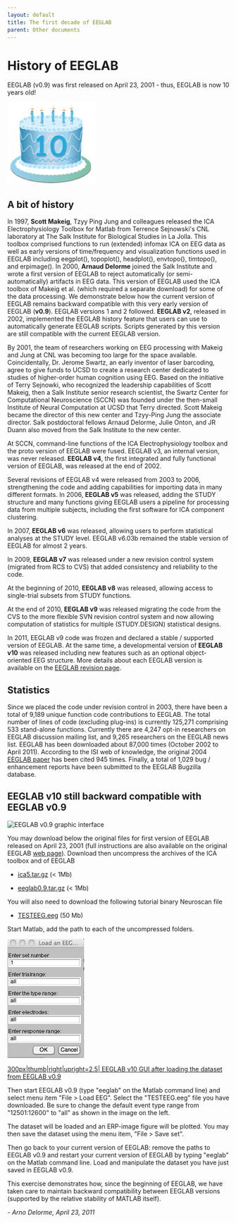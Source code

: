 ```yaml
---
layout: default
title: The first decade of EEGLAB
parent: Other documents
---
```



# History of EEGLAB

EEGLAB (v0.9) was first released on April 23, 2001 - thus, EEGLAB is now
10 years old!

![right](/assets/images/EEGLAB10year.png)

A bit of history
----------------

In 1997, <b>Scott Makeig</b>, Tzyy Ping Jung and colleagues released the
ICA Electrophysiology Toolbox for Matlab from Terrence Sejnowski's CNL
laboratory at The Salk Institute for Biological Studies in La Jolla.
This toolbox comprised functions to run (extended) infomax ICA on EEG
data as well as early versions of time/frequency and visualization
functions used in EEGLAB including eegplot(), topoplot(), headplot(),
envtopo(), timtopo(), and erpimage(). In 2000, <b>Arnaud Delorme</b>
joined the Salk Institute and wrote a first version of EEGLAB to reject
automatically (or semi-automatically) artifacts in EEG data. This
version of EEGLAB used the ICA toolbox of Makeig et al. (which required
a separate download) for some of the data processing. We demonstrate
below how the current version of EEGLAB remains backward compatible with
this very early version of EEGLAB (<b>v0.9</b>). EEGLAB versions 1 and 2
followed. <b>EEGLAB v2</b>, released in 2002, implemented the EEGLAB
history feature that users can use to automatically generate EEGLAB
scripts. Scripts generated by this version are still compatible with the
current EEGLAB version.

By 2001, the team of researchers working on EEG processing with Makeig
and Jung at CNL was becoming too large for the space available.
Coincidentally, Dr. Jerome Swartz, an early inventor of laser barcoding,
agree to give funds to UCSD to create a research center dedicated to
studies of higher-order human cognition using EEG. Based on the
initiative of Terry Sejnowki, who recognized the leadership capabilities
of Scott Makeig, then a Salk Institute senior research scientist, the
Swartz Center for Computational Neuroscience (SCCN) was founded under
the then-small Institute of Neural Computation at UCSD that Terry
directed. Scott Makeig became the director of this new center and
Tzyy-Ping Jung the associate director. Salk postdoctoral fellows Arnaud
Delorme, Julie Onton, and JR Duann also moved from the Salk Institute to
the new center.

At SCCN, command-line functions of the ICA Electrophysiology toolbox and
the proto version of EEGLAB were fused. EEGLAB v3, an internal version,
was never released. <b>EEGLAB v4</b>, the first integrated and fully
functional version of EEGLAB, was released at the end of 2002.

Several revisions of EEGLAB v4 were released from 2003 to 2006,
strengthening the code and adding capabilities for importing data in
many different formats. In 2006, <b>EEGLAB v5</b> was released, adding
the STUDY structure and many functions giving EEGLAB users a pipeline
for processing data from multiple subjects, including the first software
for ICA component clustering.

In 2007, <b>EEGLAB v6</b> was released, allowing users to perform
statistical analyses at the STUDY level. EEGLAB v6.03b remained the
stable version of EEGLAB for almost 2 years.

In 2009, <b>EEGLAB v7</b> was released under a new revision control
system (migrated from RCS to CVS) that added consistency and reliability
to the code.

At the beginning of 2010, <b>EEGLAB v8</b> was released, allowing access
to single-trial subsets from STUDY functions.

At the end of 2010, <b>EEGLAB v9</b> was released migrating the code
from the CVS to the more flexible SVN revision control system and now
allowing computation of statistics for multiple (STUDY.DESIGN)
statistical designs.

In 2011, EEGLAB v9 code was frozen and declared a stable / supported
version of EEGLAB. At the same time, a developmental version of
<b>EEGLAB v10</b> was released including new features such as an
optional object-oriented EEG structure. More details about each EEGLAB
version is available on the [EEGLAB revision
page](/EEGLAB_revision_history "wikilink").

Statistics
----------

Since we placed the code under revision control in 2003, there have been
a total of 9,189 unique function code contributions to EEGLAB. The total
number of lines of code (excluding plug-ins) is currently 125,271
comprising 533 stand-alone functions. Currently there are 4,247 opt-in
researchers on EEGLAB discussion mailing list, and 9,265 researchers on
the EEGLAB news list. EEGLAB has been downloaded about 87,000 times
(October 2002 to April 2011). According to the ISI web of knowledge, the
original 2004 [EEGLAB
paper](http://sccn.ucsd.edu/eeglab/download/eeglab_jnm03.pdf) has been
cited 945 times. Finally, a total of 1,029 bug / enhancement reports
have been submitted to the EEGLAB Bugzilla database.

EEGLAB v10 still backward compatible with EEGLAB v0.9
-----------------------------------------------------

![EEGLAB v0.9 graphic interface](/assets/images/EEGLAB_9.png)

You may download below the original files for first version of EEGLAB
released on April 23, 2001 (full instructions are also available on the
original EEGLAB [web page](http://sccn.ucsd.edu/~arno/eeglab.html)).
Download then uncompress the archives of the ICA toolbox and of EEGLAB

-   [ica5.tar.gz](http://sccn.ucsd.edu//eeglab/download/ica5.tar.gz) (\<
    1Mb)

<!-- -->

-   [eeglab0.9.tar.gz](http://sccn.ucsd.edu/eeglab/download/eeglab0.9.tar.gz)
    (\< 1Mb)

You will also need to download the following tutorial binary Neuroscan
file

-   [TESTEEG.eeg](http://sccn.ucsd.edu/eeglab/download/TESTEEG.eeg) (50
    Mb)

Start Matlab, add the path to each of the uncompressed folders.

![left\|150px](/assets/images/Eeglab09_load.png)

[300px\|thumb\|right\|upright=2.5\| EEGLAB v10 GUI after loading the
dataset from EEGLAB v0.9](/assets/images/Eeglabload_legacy.png)

Then start EEGLAB v0.9 (type "eeglab" on the Matlab command line) and
select menu item "File \> Load EEG". Select the "TESTEEG.eeg" file you
have downloaded. Be sure to change the default event type range from
"12501:12600" to "all" as shown in the image on the left.

The dataset will be loaded and an ERP-image figure will be plotted. You
may then save the dataset using the menu item, "File \> Save set".

Then go back to your current version of EEGLAB: remove the paths to
EEGLAB v0.9 and restart your current version of EEGLAB by typing
"eeglab" on the Matlab command line. Load and manipulate the dataset you
have just saved in EEGLAB v0.9.

This exercise demonstrates how, since the beginning of EEGLAB, we have
taken care to maintain backward compatibility between EEGLAB versions
(supported by the relative stability of MATLAB itself).

<i>- Arno Delorme, April 23, 2011</i>